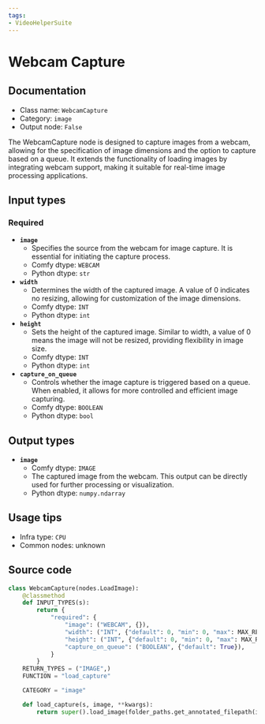 ```yaml
---
tags:
- VideoHelperSuite
---
```


# Webcam Capture
## Documentation
- Class name: `WebcamCapture`
- Category: `image`
- Output node: `False`

The WebcamCapture node is designed to capture images from a webcam, allowing for the specification of image dimensions and the option to capture based on a queue. It extends the functionality of loading images by integrating webcam support, making it suitable for real-time image processing applications.
## Input types
### Required
- **`image`**
    - Specifies the source from the webcam for image capture. It is essential for initiating the capture process.
    - Comfy dtype: `WEBCAM`
    - Python dtype: `str`
- **`width`**
    - Determines the width of the captured image. A value of 0 indicates no resizing, allowing for customization of the image dimensions.
    - Comfy dtype: `INT`
    - Python dtype: `int`
- **`height`**
    - Sets the height of the captured image. Similar to width, a value of 0 means the image will not be resized, providing flexibility in image size.
    - Comfy dtype: `INT`
    - Python dtype: `int`
- **`capture_on_queue`**
    - Controls whether the image capture is triggered based on a queue. When enabled, it allows for more controlled and efficient image capturing.
    - Comfy dtype: `BOOLEAN`
    - Python dtype: `bool`
## Output types
- **`image`**
    - Comfy dtype: `IMAGE`
    - The captured image from the webcam. This output can be directly used for further processing or visualization.
    - Python dtype: `numpy.ndarray`
## Usage tips
- Infra type: `CPU`
- Common nodes: unknown


## Source code
```python
class WebcamCapture(nodes.LoadImage):
    @classmethod
    def INPUT_TYPES(s):
        return {
            "required": {
                "image": ("WEBCAM", {}),
                "width": ("INT", {"default": 0, "min": 0, "max": MAX_RESOLUTION, "step": 1}),
                "height": ("INT", {"default": 0, "min": 0, "max": MAX_RESOLUTION, "step": 1}),
                "capture_on_queue": ("BOOLEAN", {"default": True}),
            }
        }
    RETURN_TYPES = ("IMAGE",)
    FUNCTION = "load_capture"

    CATEGORY = "image"

    def load_capture(s, image, **kwargs):
        return super().load_image(folder_paths.get_annotated_filepath(image))

```
